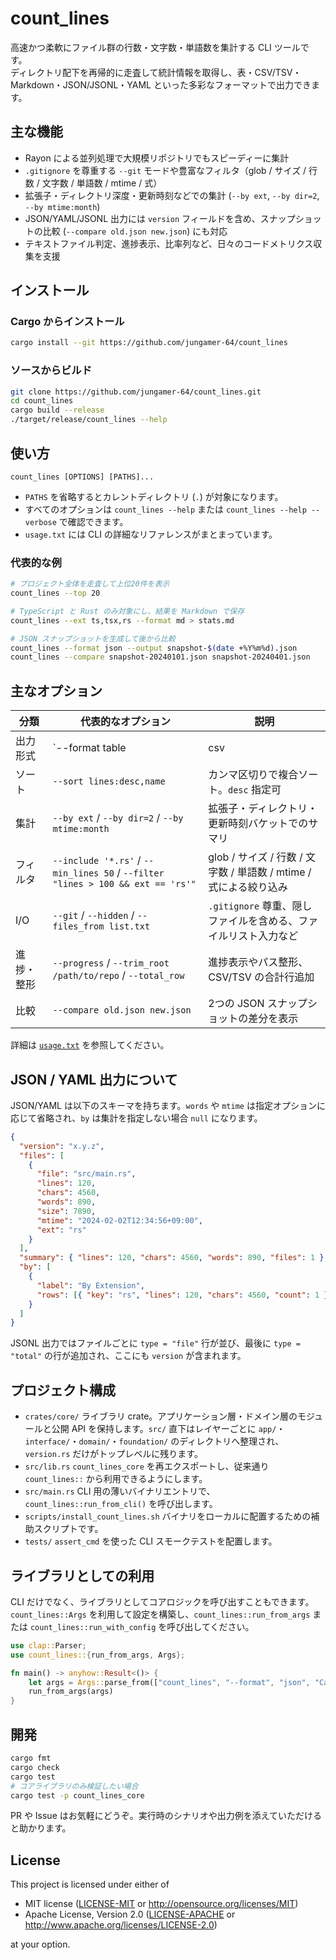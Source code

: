 # count_lines

高速かつ柔軟にファイル群の行数・文字数・単語数を集計する CLI ツールです。  
ディレクトリ配下を再帰的に走査して統計情報を取得し、表・CSV/TSV・Markdown・JSON/JSONL・YAML といった多彩なフォーマットで出力できます。

## 主な機能

- Rayon による並列処理で大規模リポジトリでもスピーディーに集計
- `.gitignore` を尊重する `--git` モードや豊富なフィルタ（glob / サイズ / 行数 / 文字数 / 単語数 / mtime / 式）
- 拡張子・ディレクトリ深度・更新時刻などでの集計 (`--by ext`, `--by dir=2`, `--by mtime:month`)
- JSON/YAML/JSONL 出力には `version` フィールドを含め、スナップショットの比較 (`--compare old.json new.json`) にも対応
- テキストファイル判定、進捗表示、比率列など、日々のコードメトリクス収集を支援

## インストール

### Cargo からインストール

```bash
cargo install --git https://github.com/jungamer-64/count_lines
```

### ソースからビルド

```bash
git clone https://github.com/jungamer-64/count_lines.git
cd count_lines
cargo build --release
./target/release/count_lines --help
```

## 使い方

```
count_lines [OPTIONS] [PATHS]...
```

- `PATHS` を省略するとカレントディレクトリ (`.`) が対象になります。
- すべてのオプションは `count_lines --help` または `count_lines --help --verbose` で確認できます。
- `usage.txt` には CLI の詳細なリファレンスがまとまっています。

### 代表的な例

```bash
# プロジェクト全体を走査して上位20件を表示
count_lines --top 20

# TypeScript と Rust のみ対象にし、結果を Markdown で保存
count_lines --ext ts,tsx,rs --format md > stats.md

# JSON スナップショットを生成して後から比較
count_lines --format json --output snapshot-$(date +%Y%m%d).json
count_lines --compare snapshot-20240101.json snapshot-20240401.json
```

## 主なオプション

| 分類 | 代表的なオプション | 説明 |
| ---- | ------------------ | ---- |
| 出力形式 | `--format table|csv|tsv|json|yaml|md|jsonl` | 既定は `table`。`--ratio` で比率列を追加可能 |
| ソート | `--sort lines:desc,name` | カンマ区切りで複合ソート。`desc` 指定可 |
| 集計 | `--by ext` / `--by dir=2` / `--by mtime:month` | 拡張子・ディレクトリ・更新時刻バケットでのサマリ |
| フィルタ | `--include '*.rs'` / `--min_lines 50` / `--filter "lines > 100 && ext == 'rs'"` | glob / サイズ / 行数 / 文字数 / 単語数 / mtime / 式による絞り込み |
| I/O | `--git` / `--hidden` / `--files_from list.txt` | `.gitignore` 尊重、隠しファイルを含める、ファイルリスト入力など |
| 進捗・整形 | `--progress` / `--trim_root /path/to/repo` / `--total_row` | 進捗表示やパス整形、CSV/TSV の合計行追加 |
| 比較 | `--compare old.json new.json` | 2つの JSON スナップショットの差分を表示 |

詳細は [`usage.txt`](usage.txt) を参照してください。

## JSON / YAML 出力について

JSON/YAML は以下のスキーマを持ちます。`words` や `mtime` は指定オプションに応じて省略され、`by` は集計を指定しない場合 `null` になります。

```json
{
  "version": "x.y.z",
  "files": [
    {
      "file": "src/main.rs",
      "lines": 120,
      "chars": 4560,
      "words": 890,
      "size": 7890,
      "mtime": "2024-02-02T12:34:56+09:00",
      "ext": "rs"
    }
  ],
  "summary": { "lines": 120, "chars": 4560, "words": 890, "files": 1 },
  "by": [
    {
      "label": "By Extension",
      "rows": [{ "key": "rs", "lines": 120, "chars": 4560, "count": 1 }]
    }
  ]
}
```

JSONL 出力ではファイルごとに `type = "file"` 行が並び、最後に `type = "total"` の行が追加され、ここにも `version` が含まれます。

## プロジェクト構成

- `crates/core/` ライブラリ crate。アプリケーション層・ドメイン層のモジュールと公開 API を保持します。`src/` 直下はレイヤーごとに `app/`・`interface/`・`domain/`・`foundation/` のディレクトリへ整理され、`version.rs` だけがトップレベルに残ります。
- `src/lib.rs` `count_lines_core` を再エクスポートし、従来通り `count_lines::` から利用できるようにします。
- `src/main.rs` CLI 用の薄いバイナリエントリで、`count_lines::run_from_cli()` を呼び出します。
- `scripts/install_count_lines.sh` バイナリをローカルに配置するための補助スクリプトです。
- `tests/` `assert_cmd` を使った CLI スモークテストを配置します。

## ライブラリとしての利用

CLI だけでなく、ライブラリとしてコアロジックを呼び出すこともできます。`count_lines::Args` を利用して設定を構築し、`count_lines::run_from_args` または `count_lines::run_with_config` を呼び出してください。

```rust
use clap::Parser;
use count_lines::{run_from_args, Args};

fn main() -> anyhow::Result<()> {
    let args = Args::parse_from(["count_lines", "--format", "json", "Cargo.toml"]);
    run_from_args(args)
}
```

## 開発

```bash
cargo fmt
cargo check
cargo test
# コアライブラリのみ検証したい場合
cargo test -p count_lines_core
```

PR や Issue はお気軽にどうぞ。実行時のシナリオや出力例を添えていただけると助かります。

## License

This project is licensed under either of

- MIT license ([LICENSE-MIT](LICENSE-MIT) or <http://opensource.org/licenses/MIT>)
- Apache License, Version 2.0 ([LICENSE-APACHE](LICENSE-APACHE) or <http://www.apache.org/licenses/LICENSE-2.0>)

at your option.
